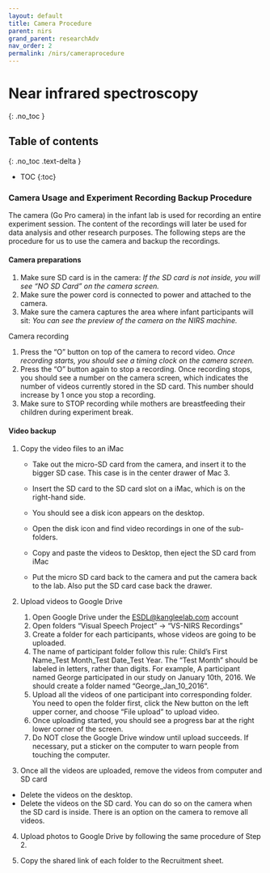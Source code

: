 ```yaml
---
layout: default
title: Camera Procedure
parent: nirs
grand_parent: researchAdv
nav_order: 2
permalink: /nirs/cameraprocedure
---
```


# Near infrared spectroscopy
{: .no_toc }

## Table of contents
{: .no_toc .text-delta }

* TOC
{:toc}

### Camera Usage and Experiment Recording Backup Procedure 

 
The camera (Go Pro camera) in the infant lab is used for recording an entire experiment session. The content of the recordings will later be used for data analysis and other research purposes. The following steps are the procedure for us to use the camera and backup the recordings. 

 

#### Camera preparations 

1. Make sure SD card is in the camera: *If the SD card is not inside, you will see “NO SD Card” on the camera screen.* 
2. Make sure the power cord is connected to power and attached to the camera. 
3. Make sure the camera captures the area where infant participants will sit: *You can see the preview of the camera on the NIRS machine.*

 Camera recording 
1. Press the “O” button on top of the camera to record video. *Once recording starts, you should see a timing clock on the camera screen.*
2. Press the “O” button again to stop a recording. Once recording stops, you should see a number on the camera screen, which indicates the number of videos currently stored in the SD card. This number should increase by 1 once you stop a recording. 
3. Make sure to STOP recording while mothers are breastfeeding their children during experiment break. 


#### Video backup 

1. Copy the video files to an iMac 

    - Take out the micro-SD card from the camera, and insert it to the bigger SD case. This case is in the center drawer of Mac 3. 

    - Insert the SD card to the SD card slot on a iMac, which is on the right-hand side. 

    - You should see a disk  icon appears on the desktop. 

    - Open the disk icon and find video recordings in one of the sub-folders. 

    - Copy and paste the videos to Desktop, then eject the SD card from iMac 

    - Put the micro SD card back to the camera and put the camera back to the lab. Also put the SD card case back the drawer. 

2. Upload videos to Google Drive 
    1. Open Google Drive under the ESDL@kangleelab.com account 
    2.  Open folders “Visual Speech Project” -> “VS-NIRS Recordings” 
    3.  Create a folder for each participants, whose videos are going to be uploaded. 
    4. The name of participant folder follow this rule: Child’s First Name_Test Month_Test Date_Test Year. The “Test Month” should be labeled in letters, rather than digits. For example, A participant named George participated in our study on January 10th, 2016. We should create a folder named “George_Jan_10_2016”. 
    5. Upload all the videos of one participant into corresponding folder. You need to open the folder first, click the New button on the left upper corner, and choose “File upload” to upload video. 
    6. Once uploading started, you should see a progress bar at the right lower corner of the screen. 
    7. Do NOT close the Google Drive window until upload succeeds. If necessary, put a sticker on the computer to warn people from touching the computer. 

3. Once all the videos are uploaded, remove the videos from computer and SD card 
- Delete the videos on the desktop. 
- Delete the videos on the SD card. You can do so on the camera when the SD card is inside. There is an option on the camera to remove all videos. 

4. Upload photos to Google Drive by following the same procedure of Step 2. 

5. Copy the shared link of each folder to the Recruitment sheet. 

 
 
